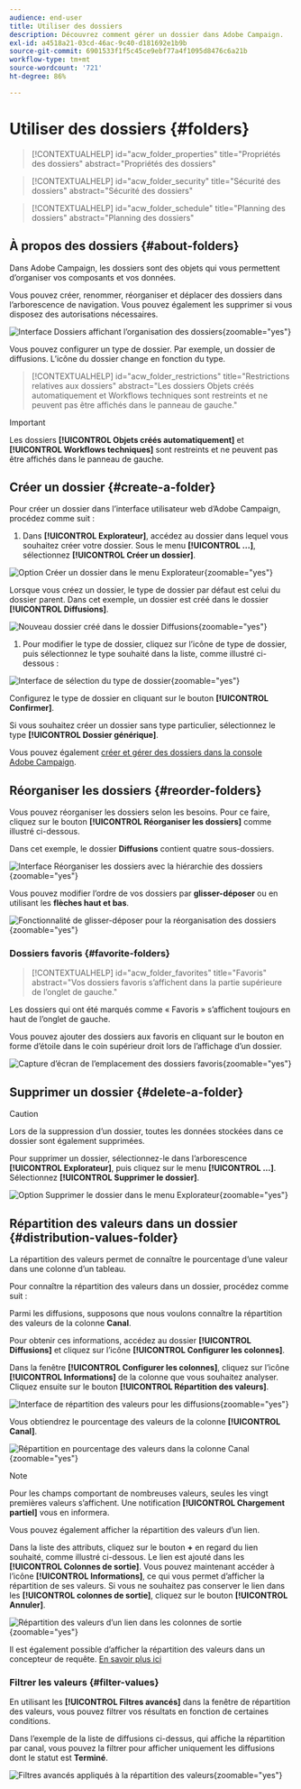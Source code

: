 ```yaml
---
audience: end-user
title: Utiliser des dossiers
description: Découvrez comment gérer un dossier dans Adobe Campaign.
exl-id: a4518a21-03cd-46ac-9c40-d181692e1b9b
source-git-commit: 6901533f1f5c45ce9ebf77a4f1095d8476c6a21b
workflow-type: tm+mt
source-wordcount: '721'
ht-degree: 86%

---
```


# Utiliser des dossiers {#folders}

>[!CONTEXTUALHELP]
>id="acw_folder_properties"
>title="Propriétés des dossiers"
>abstract="Propriétés des dossiers"

>[!CONTEXTUALHELP]
>id="acw_folder_security"
>title="Sécurité des dossiers"
>abstract="Sécurité des dossiers"

>[!CONTEXTUALHELP]
>id="acw_folder_schedule"
>title="Planning des dossiers"
>abstract="Planning des dossiers"

## À propos des dossiers {#about-folders}

Dans Adobe Campaign, les dossiers sont des objets qui vous permettent d’organiser vos composants et vos données.

Vous pouvez créer, renommer, réorganiser et déplacer des dossiers dans l’arborescence de navigation. Vous pouvez également les supprimer si vous disposez des autorisations nécessaires.

![Interface Dossiers affichant l’organisation des dossiers](assets/folders.png){zoomable="yes"}

Vous pouvez configurer un type de dossier. Par exemple, un dossier de diffusions. L’icône du dossier change en fonction du type.

>[!CONTEXTUALHELP]
>id="acw_folder_restrictions"
>title="Restrictions relatives aux dossiers"
>abstract="Les dossiers Objets créés automatiquement et Workflows techniques sont restreints et ne peuvent pas être affichés dans le panneau de gauche."

>[!IMPORTANT]
>
>Les dossiers **[!UICONTROL Objets créés automatiquement]** et **[!UICONTROL Workflows techniques]** sont restreints et ne peuvent pas être affichés dans le panneau de gauche.


## Créer un dossier {#create-a-folder}

Pour créer un dossier dans l’interface utilisateur web d’Adobe Campaign, procédez comme suit :

1. Dans **[!UICONTROL Explorateur]**, accédez au dossier dans lequel vous souhaitez créer votre dossier. Sous le menu **[!UICONTROL ...]**, sélectionnez **[!UICONTROL Créer un dossier]**.

![Option Créer un dossier dans le menu Explorateur](assets/folder_create.png){zoomable="yes"}

Lorsque vous créez un dossier, le type de dossier par défaut est celui du dossier parent. Dans cet exemple, un dossier est créé dans le dossier **[!UICONTROL Diffusions]**.

![Nouveau dossier créé dans le dossier Diffusions](assets/folder_new.png){zoomable="yes"}

1. Pour modifier le type de dossier, cliquez sur l’icône de type de dossier, puis sélectionnez le type souhaité dans la liste, comme illustré ci-dessous :

![Interface de sélection du type de dossier](assets/folder_type.png){zoomable="yes"}

Configurez le type de dossier en cliquant sur le bouton **[!UICONTROL Confirmer]**.

Si vous souhaitez créer un dossier sans type particulier, sélectionnez le type **[!UICONTROL Dossier générique]**.

Vous pouvez également [créer et gérer des dossiers dans la console Adobe Campaign](https://experienceleague.adobe.com/fr/docs/campaign/campaign-v8/config/configuration/folders-and-views).

## Réorganiser les dossiers {#reorder-folders}

Vous pouvez réorganiser les dossiers selon les besoins. Pour ce faire, cliquez sur le bouton **[!UICONTROL Réorganiser les dossiers]** comme illustré ci-dessous.

Dans cet exemple, le dossier **Diffusions** contient quatre sous-dossiers.

![Interface Réorganiser les dossiers avec la hiérarchie des dossiers](assets/folder-reorder.png){zoomable="yes"}

Vous pouvez modifier l’ordre de vos dossiers par **glisser-déposer** ou en utilisant les **flèches haut et bas**.

![Fonctionnalité de glisser-déposer pour la réorganisation des dossiers](assets/folder-draganddrop.png){zoomable="yes"}

### Dossiers favoris {#favorite-folders}

>[!CONTEXTUALHELP]
>id="acw_folder_favorites"
>title="Favoris"
>abstract="Vos dossiers favoris s’affichent dans la partie supérieure de l’onglet de gauche."

Les dossiers qui ont été marqués comme « Favoris » s’affichent toujours en haut de l’onglet de gauche.

Vous pouvez ajouter des dossiers aux favoris en cliquant sur le bouton en forme d’étoile dans le coin supérieur droit lors de l’affichage d’un dossier.

![Capture d’écran de l’emplacement des dossiers favoris](assets/folders-favorite.png){zoomable="yes"}

## Supprimer un dossier {#delete-a-folder}

>[!CAUTION]
>
>Lors de la suppression d’un dossier, toutes les données stockées dans ce dossier sont également supprimées.

Pour supprimer un dossier, sélectionnez-le dans l’arborescence **[!UICONTROL Explorateur]**, puis cliquez sur le menu **[!UICONTROL ...]**. Sélectionnez **[!UICONTROL Supprimer le dossier]**.

![Option Supprimer le dossier dans le menu Explorateur](assets/folder_delete.png){zoomable="yes"}

## Répartition des valeurs dans un dossier {#distribution-values-folder}

La répartition des valeurs permet de connaître le pourcentage d’une valeur dans une colonne d’un tableau.

Pour connaître la répartition des valeurs dans un dossier, procédez comme suit :

Parmi les diffusions, supposons que nous voulons connaître la répartition des valeurs de la colonne **Canal**.

Pour obtenir ces informations, accédez au dossier **[!UICONTROL Diffusions]** et cliquez sur l’icône **[!UICONTROL Configurer les colonnes]**.

Dans la fenêtre **[!UICONTROL Configurer les colonnes]**, cliquez sur l’icône **[!UICONTROL Informations]** de la colonne que vous souhaitez analyser. Cliquez ensuite sur le bouton **[!UICONTROL Répartition des valeurs]**.

![Interface de répartition des valeurs pour les diffusions](assets/values_deliveries.png){zoomable="yes"}

Vous obtiendrez le pourcentage des valeurs de la colonne **[!UICONTROL Canal]**.

![Répartition en pourcentage des valeurs dans la colonne Canal](assets/values_percentage.png){zoomable="yes"}

>[!NOTE]
>
>Pour les champs comportant de nombreuses valeurs, seules les vingt premières valeurs s’affichent. Une notification **[!UICONTROL Chargement partiel]** vous en informera.

Vous pouvez également afficher la répartition des valeurs d’un lien.

Dans la liste des attributs, cliquez sur le bouton **+** en regard du lien souhaité, comme illustré ci-dessous. Le lien est ajouté dans les **[!UICONTROL Colonnes de sortie]**. Vous pouvez maintenant accéder à l’icône **[!UICONTROL Informations]**, ce qui vous permet d’afficher la répartition de ses valeurs. Si vous ne souhaitez pas conserver le lien dans les **[!UICONTROL colonnes de sortie]**, cliquez sur le bouton **[!UICONTROL Annuler]**.

![Répartition des valeurs d’un lien dans les colonnes de sortie](assets/values_link.png){zoomable="yes"}

Il est également possible d’afficher la répartition des valeurs dans un concepteur de requête. [En savoir plus ici](../query/build-query.md#distribution-of-values-in-a-query)

### Filtrer les valeurs {#filter-values}

En utilisant les **[!UICONTROL Filtres avancés]** dans la fenêtre de répartition des valeurs, vous pouvez filtrer vos résultats en fonction de certaines conditions.

Dans l’exemple de la liste de diffusions ci-dessus, qui affiche la répartition par canal, vous pouvez la filtrer pour afficher uniquement les diffusions dont le statut est **Terminé**.

![Filtres avancés appliqués à la répartition des valeurs](assets/values_filter.png){zoomable="yes"}